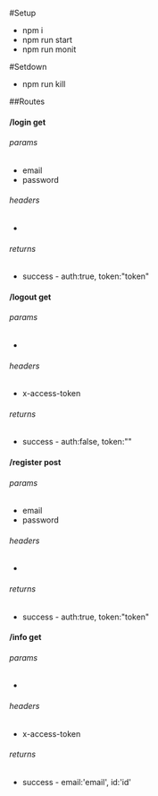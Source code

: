 #Setup
- npm i
- npm run start
- npm run monit

#Setdown
- npm run kill

##Routes

#### /login get
###### params
- email 
- password

###### headers
-
###### returns
- success - auth:true, token:"token"

#### /logout get
###### params
-
###### headers
- x-access-token

###### returns
- success - auth:false, token:""

#### /register post
###### params
- email 
- password

###### headers
-

###### returns
- success - auth:true, token:"token"

#### /info get
###### params
-
###### headers
- x-access-token

###### returns
- success - email:'email', id:'id'
